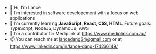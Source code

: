 - 👋 Hi, I’m Lance
- 👀 I’m interested in software developement with a focus on web applications
- 🌱 I’m currently learning <strong>JavaScript, React, CSS, HTML</strong>. Future goals: TypeScript, NodeJS, DynamoDB, AWS
- 💞️ I’m a contributor for Mediplink at https://www.mediplink.com.au/
- 📫 You can reach me at lancedang64@gmail.com or at https://www.linkedin.com/in/lance-dang-174266149/

<!---
lancedang64/lancedang64 is a ✨ special ✨ repository because its `README.md` (this file) appears on your GitHub profile.
You can click the Preview link to take a look at your changes.
--->
